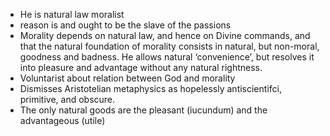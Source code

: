 - He is natural law moralist
- reason is and ought to be the slave of the passions 
- Morality depends on natural law, and hence on Divine commands, and that the natural foundation of morality consists in natural, but non-moral, goodness and badness. He allows natural ‘convenience’, but resolves it into pleasure and advantage without any natural rightness. 
- Voluntarist about relation between God and morality
- Dismisses Aristotelian metaphysics as hopelessly antiscientifci, primitive, and obscure.
- The only natural goods are the pleasant (iucundum) and the advantageous (utile)
